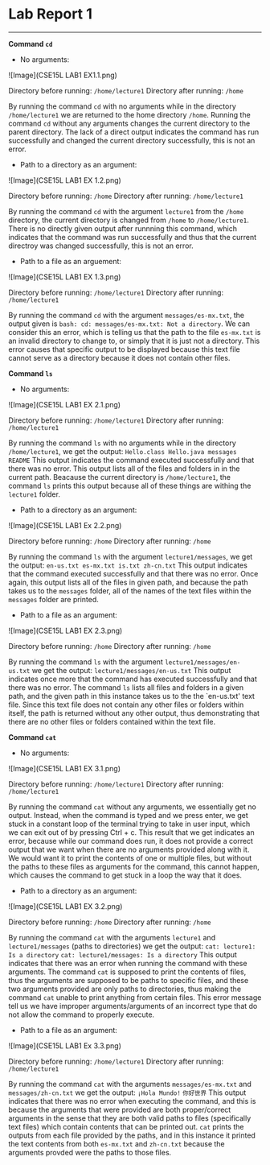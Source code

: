 # Lab Report 1
---

**Command `cd`**

- No arguments:

![Image](CSE15L LAB1 EX1.1.png)

Directory before running: `/home/lecture1`
Directory after running: `/home`

By running the command `cd` with no arguments while in the directory `/home/lecture1` we are returned to the home directory `/home`.
Running the command `cd` without any arguments changes the current directory to the parent directory. The lack of a direct output indicates
the command has run successfully and changed the current directory successfully, this is not an error.
  
- Path to a directory as an argument:

![Image](CSE15L LAB1 EX 1.2.png)

Directory before running: `/home`
Directory after running: `/home/lecture1`

By running the command `cd` with the argument `lecture1` from the `/home` directory, the current directory is changed from `/home` to `/home/lecture1`.
There is no directly given output after runnning this command, which indicates that the command was run successfully and thus that the current directroy was
changed successfully, this is not an error.
  
- Path to a file as an arguement:

![Image](CSE15L LAB1 EX 1.3.png)

Directory before running: `/home/lecture1`
Directory after running: `/home/lecture1`

By running the command `cd` with the argument `messages/es-mx.txt`, the output given is `bash: cd: messages/es-mx.txt: Not a directory`.
We can consider this an error, which is telling us that the path to the file `es-mx.txt` is an invalid directory to change to, or simply that it is
just not a directory. This error causes that specific output to be displayed because this text file cannot serve as a directory because it does not contain
other files.

**Command `ls`**

- No  arguments:

![Image](CSE15L LAB1 EX 2.1.png)

Directory before running: `/home/lecture1`
Directory after running: `/home/lecture1`

By running the command `ls` with no arguments while in the directory `/home/lecture1`, we get the output:
`Hello.class Hello.java messages README`
This output indicates the command executed successfully and that there was no error. This output lists all of the files and folders in in the current path.
Beacause the current directory is `/home/lecture1`, the command `ls` prints this output because all of these things are withing the `lecture1` folder.
  
- Path to a directory as an argument:

![Image](CSE15L LAB1 Ex 2.2.png)

Directory before running: `/home`
Directory after running: `/home`

By running the command `ls` with the argument `lecture1/messages`, we get the output:
`en-us.txt es-mx.txt is.txt zh-cn.txt`
This output indicates that the command executed successfully and that there was no error. Once again, this output lists all of the files in given path,
and because the path takes us to the `messages` folder, all of the names of the text files within the `messages` folder are printed. 
  
- Path to a file as an argument:

![Image](CSE15L LAB1 EX 2.3.png)

Directory before running: `/home`
Directory after running: `/home`

By running the command `ls` with the argument `lecture1/messages/en-us.txt` we get the output:
`lecture1/messages/en-us.txt`
This output indicates once more that the command has executed successfully and that there was no error. The command `ls` lists all files and folders in a given
path, and the given path in this instance takes us to the the `en-us.txt' text file. Since this text file does not contain any other files or folders within itself, the path is returned without any other output, thus demonstrating that there are no other files or folders contained within the text file.


**Command `cat`**

- No arguments:

![Image](CSE15L LAB1 EX 3.1.png)

Directory before running: `/home/lecture1`
Directory after running: `/home/lecture1`

By running the command `cat` without any arguments, we essentially get no output. Instead, when the command is typed and we press enter, we get stuck in a constant loop of the terminal trying to take in user input, which we can exit out of by pressing Ctrl + c. This result that we get indicates an error, because while our command does run, it does not provide a correct output that we want when there are no arguments provided along with it. We would want it to print the contents of one or multiple files, but without the paths to these files as arguments for the command, this cannot happen, which causes the command to get stuck in a loop the way that it does.
  
- Path to a directory as an argument:

![Image](CSE15L LAB1 EX 3.2.png)

Directory before running: `/home`
Directory after running: `/home`

By running the command `cat` with the arguments `lecture1` and `lecture1/messages` (paths to directories) we get the output:
`cat: lecture1: Is a directory`
`cat: lecture1/messages: Is a directory`
This output indicates that there was an error when running the command with these arguments. The command `cat` is supposed to print the contents of files, thus the arguments are supposed to be paths to specific files, and these two arguments provided are only paths to directories, thus making the command `cat` unable to print anything from certain files. This error message tell us we have improper arguments/arguments of an incorrect type that do not allow the command to properly execute.
  
- Path to a file as an argument:

![Image](CSE15L LAB1 Ex 3.3.png)

Directory before running: `/home/lecture1`
Directory after running: `/home/lecture1`

By running the command `cat` with the arguments `messages/es-mx.txt` and `messages/zh-cn.txt` we get the output:
`¡Hola Mundo!`
`你好世界`
This output indicates that there was no error when executing the command, and this is because the arguments that were provided are both proper/correct arguments in the sense that they are both valid paths to files (specifically text files) which contain contents that can be printed out. `cat` prints the outputs from each file provided by the paths, and in this instance it printed the text contents from both `es-mx.txt` and `zh-cn.txt` because the arguments provded were the paths to those files.

